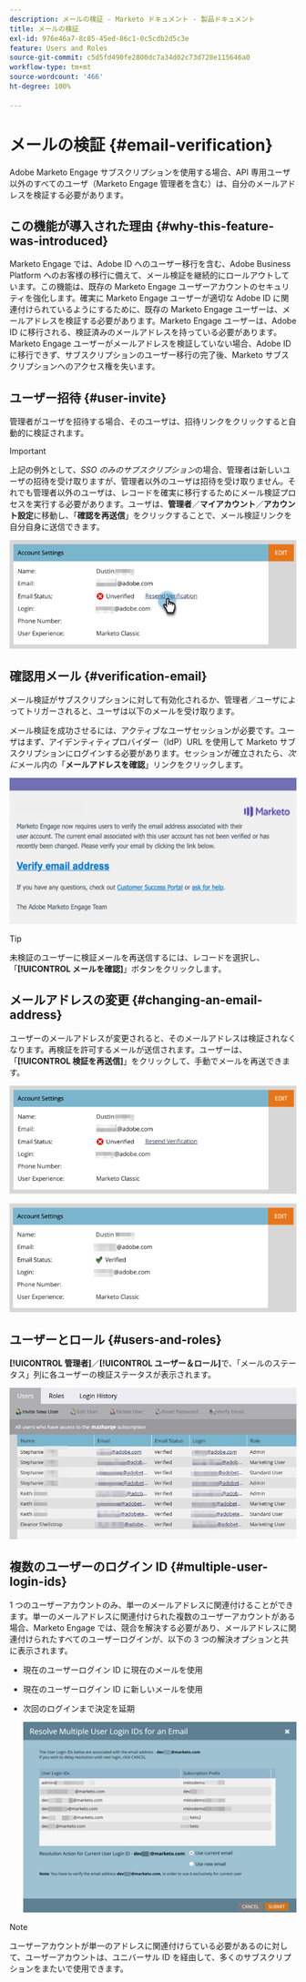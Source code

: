 ```yaml
---
description: メールの検証 - Marketo ドキュメント - 製品ドキュメント
title: メールの検証
exl-id: 976e46a7-8c85-45ed-86c1-0c5cdb2d5c3e
feature: Users and Roles
source-git-commit: c5d5fd490fe2800dc7a34d02c73d728e115646a0
workflow-type: tm+mt
source-wordcount: '466'
ht-degree: 100%

---
```


# メールの検証 {#email-verification}

Adobe Marketo Engage サブスクリプションを使用する場合、API 専用ユーザ以外のすべてのユーザ（Marketo Engage 管理者を含む）は、自分のメールアドレスを検証する必要があります。

## この機能が導入された理由 {#why-this-feature-was-introduced}

Marketo Engage では、Adobe ID へのユーザー移行を含む、Adobe Business Platform へのお客様の移行に備えて、メール検証を継続的にロールアウトしています。この機能は、既存の Marketo Engage ユーザーアカウントのセキュリティを強化します。確実に Marketo Engage ユーザーが適切な Adobe ID に関連付けられているようにするために、既存の Marketo Engage ユーザーは、メールアドレスを検証する必要があります。Marketo Engage ユーザーは、Adobe ID に移行される、検証済みのメールアドレスを持っている必要があります。Marketo Engage ユーザーがメールアドレスを検証していない場合、Adobe ID に移行できず、サブスクリプションのユーザー移行の完了後、Marketo サブスクリプションへのアクセス権を失います。

## ユーザー招待 {#user-invite}

管理者がユーザを招待する場合、そのユーザは、招待リンクをクリックすると自動的に検証されます。

>[!IMPORTANT]
>
>上記の例外として、_SSO のみのサブスクリプション_&#x200B;の場合、管理者は新しいユーザの招待を受け取りますが、管理者以外のユーザは招待を受け取りません。それでも管理者以外のユーザは、レコードを確実に移行するためにメール検証プロセスを実行する必要があります。ユーザは、**管理者**／**マイアカウント**／**アカウント設定**&#x200B;に移動し、「**確認を再送信**」をクリックすることで、メール検証リンクを自分自身に送信できます。

![](assets/email-verification-1.png)

## 確認用メール {#verification-email}

メール検証がサブスクリプションに対して有効化されるか、管理者／ユーザによってトリガーされると、ユーザは以下のメールを受け取ります。

メール検証を成功させるには、アクティブなユーザセッションが必要です。ユーザはまず、アイデンティティプロバイダー（IdP）URL を使用して Marketo サブスクリプションにログインする必要があります。セッションが確立されたら、_次に_&#x200B;メール内の「**メールアドレスを確認**」リンクをクリックします。

![](assets/email-verification-2.png)

>[!TIP]
>
>未検証のユーザーに検証メールを再送信するには、レコードを選択し、「**[!UICONTROL メールを確認]**」ボタンをクリックします。

## メールアドレスの変更 {#changing-an-email-address}

ユーザーのメールアドレスが変更されると、そのメールアドレスは検証されなくなります。再検証を許可するメールが送信されます。ユーザーは、「**[!UICONTROL 検証を再送信]**」をクリックして、手動でメールを再送できます。

![](assets/email-verification-3.png)

![](assets/email-verification-4.png)

## ユーザーとロール {#users-and-roles}

**[!UICONTROL 管理者]**／**[!UICONTROL ユーザー＆ロール]**&#x200B;で、「メールのステータス」列に各ユーザーの検証ステータスが表示されます。

![](assets/email-verification-5.png)

## 複数のユーザーのログイン ID {#multiple-user-login-ids}

1 つのユーザーアカウントのみ、単一のメールアドレスに関連付けることができます。単一のメールアドレスに関連付けられた複数のユーザーアカウントがある場合、Marketo Engage では、競合を解決する必要があり、メールアドレスに関連付けられたすべてのユーザーログインが、以下の 3 つの解決オプションと共に表示されます。

* 現在のユーザーログイン ID に現在のメールを使用
* 現在のユーザーログイン ID に新しいメールを使用
* 次回のログインまで決定を延期

  ![](assets/email-verification-6.png)

>[!NOTE]
>
>ユーザーアカウントが単一のアドレスに関連付けらている必要があるのに対して、ユーザーアカウントは、ユニバーサル ID を経由して、多くのサブスクリプションをまたいで使用できます。
